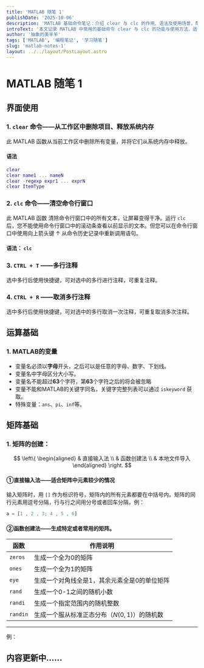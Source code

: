 ```yaml
---
title: 'MATLAB 随笔 1'
publishDate: '2025-10-06'
description: 'MATLAB 基础命令笔记：介绍 clear 与 clc 的作用、语法及使用场景，帮助初学者了解工作区与命令行的清理机制。'
introText: '本文记录 MATLAB 中常用的基础命令 clear 与 clc 的功能与使用方法，适合刚入门的同学作为日常学习随笔。'
author: '抽象的美羊羊'
tags: ['MATLAB', '编程笔记', '学习随笔'] 
slug: 'matlab-notes-1'
layout: ../../layout/PostLayout.astro
---
```







# MATLAB 随笔 1

## 界面使用

### 1. `clear` 命令——从工作区中删除项目、释放系统内存
此 MATLAB 函数从当前工作区中删除所有变量，并将它们从系统内存中释放。

#### 语法
```matlab
clear
clear name1 ... nameN
clear -regexp expr1 ... exprN
clear ItemType
```

### 2. `clc` 命令——清空命令行窗口

此 MATLAB 函数 清除命令行窗口中的所有文本，让屏幕变得干净。运行 `clc` 后，您不能使用命令行窗口中的滚动条查看以前显示的文本。但您可以在命令行窗口中使用向上箭头键 ↑ 从命令历史记录中重新调用语句。

#### 语法： `clc`

### 3. `CTRL + T` ——多行注释 
选中多行后使用快捷键，可对选中的多行进行注释，可重复注释。

### 4. `CTRL + R` ——取消多行注释 
选中多行后使用快捷键，可对选中的多行取消一次注释，可重复取消多次注释。

## 运算基础

### 1. MATLAB的变量
* 变量名必须以**字母**开头，之后可以是任意的字母、数字、下划线。
* 变量名中字母区分大小写。
* 变量名不能超过**63**个字符，第**63**个字符之后的将会被忽略
* 变量不能和MATLAB的关键字同名，关键字完整列表可以通过 `iskeyword` 获取。
* 特殊变量：`ans`、`pi`、`inf`等。

## 矩阵基础
    
### 1. 矩阵的创建：




$$
\left\{
\begin{aligned}
  & 直接输入法 \\
  & 函数创建法 \\
  & 本地文件导入
\end{aligned}
\right.
$$


#### ①直接输入法——适合矩阵中元素较少的情况 

输入矩阵时，用 `[]` 作为标识符号，矩阵内的所有元素都要在中括号内。矩阵的同行元素用逗号分隔，行与行之间用分号或者回车分隔，例：

```matlab
a = [1 , 2 , 3; 4 , 5 , 6]
```

#### ②函数创建法——生成特定或者常用的矩阵。

| 函数    | 作用说明                                   |
| ------- | ----------------------------------------- |
|`zeros`|生成一个全为0的矩阵|
|`ones`|生成一个全为1的矩阵|
|`eye`|生成一个对角线全是1，其余元素全是0的单位矩阵|
|`rand`|生成一个0-1之间的随机小数|
|`randi`|生成一个指定范围内的随机整数|
|`randin`|生成一个服从标准正态分布（$N(0,1)$）的随机数|
---

例：

## 内容更新中……

